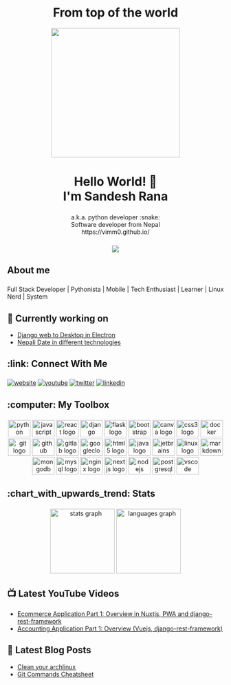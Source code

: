 <h1 align="center">From top of the world</h1>

<div align="center"><img src="https://camo.githubusercontent.com/cae12fddd9d6982901d82580bdf321d81fb299141098ca1c2d4891870827bf17/68747470733a2f2f6d69726f2e6d656469756d2e636f6d2f6d61782f313336302f302a37513379765349765f7430696f4a2d5a2e676966" height=300></div>
<h1 align="center">Hello World! 👋<br>I'm Sandesh Rana</h1>


###

<p align="center">a.k.a. python developer :snake:<br>Software developer from Nepal <br> https://vimm0.github.io/</p>

###

<div align="center">
<a href="https://visitcount.itsvg.in">
  <img src="https://visitcount.itsvg.in/api?id=vimm0&label=Profile%20Views&color=0&icon=7&pretty=true" />
</a>
</div>

###

<h2 align="left">About me</h2>

###

<p align="left">Full Stack Developer | Pythonista | Mobile | Tech Enthusiast | Learner | Linux Nerd | System </p>

## 👷 Currently working on
  - [Django web to Desktop in Electron](https://github.com/vimm0/web-desktop)
  - [Nepali Date in different technologies](https://github.com/vimm0/nebsdate)

###

<h2 align="left">:link: Connect With Me</h2>

###
[![website](https://img.shields.io/badge/web-A21432?style=for-the-badge&logo=globe&logoColor=white)](https://vimm0.github.io/)
[![youtube](https://img.shields.io/badge/youtube-FF0000?style=for-the-badge&logo=youtube&logoColor=white)](https://www.youtube.com/@nepexgroup)
[![twitter](https://img.shields.io/badge/Twitter-1DA1F2?style=for-the-badge&logo=twitter&logoColor=white)](https://twitter.com/vimm0)
[![linkedin](https://img.shields.io/badge/LinkedIn-0077B5?style=for-the-badge&logo=linkedin&logoColor=white)](https://www.linkedin.com/in/vimm0/)


###

<h2 align="left">:computer: My Toolbox</h2>

###

<div align="center">
  <img src="https://cdn.jsdelivr.net/gh/devicons/devicon/icons/python/python-original.svg" height="40" width="52" alt="python logo"  />
  <img src="https://cdn.jsdelivr.net/gh/devicons/devicon/icons/javascript/javascript-original.svg" height="40" width="52" alt="javascript logo"  />
  <img src="https://cdn.jsdelivr.net/gh/devicons/devicon/icons/react/react-original.svg" height="40" width="52" alt="react logo"  />
  <img src="https://cdn.jsdelivr.net/gh/devicons/devicon/icons/django/django-plain.svg" height="40" width="52" alt="django logo"  />
  <img src="https://cdn.jsdelivr.net/gh/devicons/devicon/icons/flask/flask-original.svg" height="40" width="52" alt="flask logo"  />
  <img src="https://cdn.jsdelivr.net/gh/devicons/devicon/icons/bootstrap/bootstrap-original.svg" height="40" width="52" alt="bootstrap logo"  />
  <img src="https://cdn.jsdelivr.net/gh/devicons/devicon/icons/canva/canva-original.svg" height="40" width="52" alt="canva logo"  />
  <img src="https://cdn.jsdelivr.net/gh/devicons/devicon/icons/css3/css3-original.svg" height="40" width="52" alt="css3 logo"  />
  <img src="https://cdn.jsdelivr.net/gh/devicons/devicon/icons/docker/docker-original.svg" height="40" width="52" alt="docker logo"  />
  <img src="https://cdn.jsdelivr.net/gh/devicons/devicon/icons/git/git-original.svg" height="40" width="52" alt="git logo"  />
  <img src="https://cdn.jsdelivr.net/gh/devicons/devicon/icons/github/github-original.svg" height="40" width="52" alt="github logo"  />
  <img src="https://cdn.jsdelivr.net/gh/devicons/devicon/icons/gitlab/gitlab-original.svg" height="40" width="52" alt="gitlab logo"  />
  <img src="https://cdn.jsdelivr.net/gh/devicons/devicon/icons/googlecloud/googlecloud-original.svg" height="40" width="52" alt="googlecloud logo"  />
  <img src="https://cdn.jsdelivr.net/gh/devicons/devicon/icons/html5/html5-original.svg" height="40" width="52" alt="html5 logo"  />
  <img src="https://cdn.jsdelivr.net/gh/devicons/devicon/icons/java/java-original.svg" height="40" width="52" alt="java logo"  />
  <img src="https://cdn.jsdelivr.net/gh/devicons/devicon/icons/jetbrains/jetbrains-original.svg" height="40" width="52" alt="jetbrains logo"  />
  <img src="https://cdn.jsdelivr.net/gh/devicons/devicon/icons/linux/linux-original.svg" height="40" width="52" alt="linux logo"  />
  <img src="https://cdn.jsdelivr.net/gh/devicons/devicon/icons/markdown/markdown-original.svg" height="40" width="52" alt="markdown logo"  />
  <img src="https://cdn.jsdelivr.net/gh/devicons/devicon/icons/mongodb/mongodb-original.svg" height="40" width="52" alt="mongodb logo"  />
  <img src="https://cdn.jsdelivr.net/gh/devicons/devicon/icons/mysql/mysql-original.svg" height="40" width="52" alt="mysql logo"  />
  <img src="https://cdn.jsdelivr.net/gh/devicons/devicon/icons/nginx/nginx-original.svg" height="40" width="52" alt="nginx logo"  />
  <img src="https://cdn.jsdelivr.net/gh/devicons/devicon/icons/nextjs/nextjs-original.svg" height="40" width="52" alt="nextjs logo"  />
  <img src="https://cdn.jsdelivr.net/gh/devicons/devicon/icons/nodejs/nodejs-original.svg" height="40" width="52" alt="nodejs logo"  />
  <img src="https://cdn.jsdelivr.net/gh/devicons/devicon/icons/postgresql/postgresql-original.svg" height="40" width="52" alt="postgresql logo"  />
  <img src="https://cdn.jsdelivr.net/gh/devicons/devicon/icons/vscode/vscode-original.svg" height="40" width="52" alt="vscode logo"  />
</div>

###

<h2 align="left">:chart_with_upwards_trend: Stats</h2>

###

<div align="center">
  <img src="https://github-readme-stats.vercel.app/api?hide_title=false&hide_rank=false&show_icons=true&include_all_commits=true&count_private=true&disable_animations=false&theme=tokyonight&locale=en&hide_border=true&username=vimm0" height="150" alt="stats graph"  />
  <img src="https://github-readme-stats.vercel.app/api/top-langs?locale=en&hide_title=false&layout=compact&card_width=320&langs_count=5&theme=tokyonight&hide_border=true&username=vimm0" height="150" alt="languages graph"  />
</div>

## 📺 Latest YouTube Videos
<!-- YOUTUBE:START -->
- [Ecommerce Application Part 1: Overview in Nuxtjs, PWA and django-rest-framework
](https://www.youtube.com/watch?v=l6pq6PI9KOI)
- [Accounting Application Part 1: Overview (Vuejs, django-rest-framework)](https://www.youtube.com/watch?v=ZojLpaANeLY)
<!-- YOUTUBE:END -->


## 📕 Latest Blog Posts
<!-- BLOG-POST-LIST:START -->
- [Clean your archlinux](https://vimm0.github.io/linux/unix/2022/02/27/clean-your-archlinux.html)
- [Git Commands Cheatsheet](https://vimm0.github.io/git/2022/02/14/git-commands-cheatsheet.html)

<!-- BLOG-POST-LIST:END -->

[website]: [https://vimm0.github.io/](https://vimm0.github.io/)
[twitter]: [https://twitter.com/vimm0](https://twitter.com/vimm0)
[youtube]: [https://www.youtube.com/@nepexgroup](https://www.youtube.com/@nepexgroup)
[linkedin]: [https://www.linkedin.com/in/vimm0](https://www.linkedin.com/in/vimm0/)

###
<!---
vimm0/vimm0 is a ✨ special ✨ repository because its `README.md` (this file) appears on your GitHub profile.
You can click the Preview link to take a look at your changes.
--->
